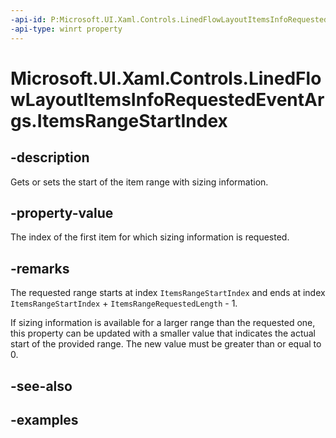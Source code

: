 ```yaml
---
-api-id: P:Microsoft.UI.Xaml.Controls.LinedFlowLayoutItemsInfoRequestedEventArgs.ItemsRangeStartIndex
-api-type: winrt property
---
```


# Microsoft.UI.Xaml.Controls.LinedFlowLayoutItemsInfoRequestedEventArgs.ItemsRangeStartIndex

<!--
public int ItemsRangeStartIndex { get; set; }
-->


## -description

Gets or sets the start of the item range with sizing information.

## -property-value

The index of the first item for which sizing information is requested.

## -remarks

The requested range starts at index `ItemsRangeStartIndex` and ends at index `ItemsRangeStartIndex` + `ItemsRangeRequestedLength` - 1.

If sizing information is available for a larger range than the requested one, this property can be updated with a smaller value that indicates the actual start of the provided range. The new value must be greater than or equal to 0.

## -see-also

## -examples


